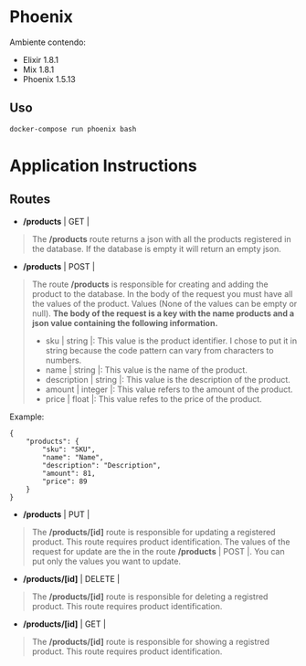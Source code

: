 # Phoenix

Ambiente contendo:
- Elixir 1.8.1
- Mix 1.8.1
- Phoenix 1.5.13

## Uso

```bash
docker-compose run phoenix bash
```

# Application Instructions

## Routes

- **/products**  | GET |
> The **/products** route returns a json with all the products registered in the database. If the database is empty it will return an empty json.


- **/products**  | POST |
> The route **/products** is responsible for creating and adding the product to the database. In the body of the request you must have all the values of the product.
> Values (None of the values can be empty or null). **The body of the request is a key with the name products and a json value containing the following information.**
> - sku | string |: This value is the product identifier. I chose to put it in string because the code pattern can vary from characters to numbers.
> - name | string |: This value is the name of the product.
> - description | string |: This value is the description of the product.
> - amount | integer |: This value refers to the amount of the product.
> - price | float |: This value refes to the price of the product.

Example:
```
{
	"products": {
		"sku": "SKU",
		"name": "Name",
		"description": "Description",
		"amount": 81,
		"price": 89
	}
}
```

- **/products** | PUT |
> The **/products/[id]** route is responsible for updating a registered product. This route requires product identification.
> The values of the request for update are the in the route **/products** | POST |. You can put only the values you want to update.

- **/products/[id]** | DELETE |
> The **/products/[id]** route is responsible for deleting a registred product. This route requires product identification.

- **/products/[id]** | GET |
> The **/products/[id]** route is responsible for showing a registred product. This route requires product identification.
